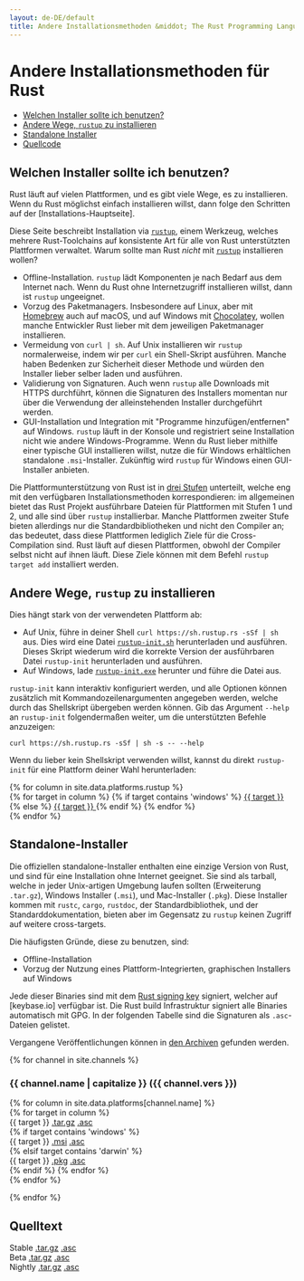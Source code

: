 ```yaml
---
layout: de-DE/default
title: Andere Installationsmethoden &middot; The Rust Programming Language
---
```


# Andere Installationsmethoden für Rust

- [Welchen Installer sollte ich benutzen?](#which)
- [Andere Wege, `rustup` zu installieren](#more-rustup)
- [Standalone Installer](#standalone)
- [Quellcode](#source)

## Welchen Installer sollte ich benutzen?
<span id="which"></span>

Rust läuft auf vielen Plattformen, und es gibt viele Wege, es zu installieren.
Wenn du Rust möglichst einfach installieren willst, dann folge den Schritten
auf der [Installations-Hauptseite].

Diese Seite beschreibt Installation via [`rustup`], einem Werkzeug, welches
mehrere Rust-Toolchains auf konsistente Art für alle von Rust unterstützten
Plattformen verwaltet. Warum sollte man Rust _nicht_ mit [`rustup`]
installieren wollen?

- Offline-Installation. `rustup` lädt Komponenten je nach Bedarf aus dem
  Internet nach. Wenn du Rust ohne Internetzugriff installieren willst, dann
  ist `rustup` ungeeignet.
- Vorzug des Paketmanagers. Insbesondere auf Linux, aber mit [Homebrew] auch
  auf macOS, und auf Windows mit [Chocolatey], wollen manche Entwickler Rust
  lieber mit dem jeweiligen Paketmanager installieren.
- Vermeidung von `curl | sh`. Auf Unix installieren wir `rustup` normalerweise,
  indem wir per `curl` ein Shell-Skript ausführen. Manche haben Bedenken
  zur Sicherheit dieser Methode und würden den Installer lieber selber laden
  und ausführen.
- Validierung von Signaturen. Auch wenn `rustup` alle Downloads mit HTTPS
  durchführt, können die Signaturen des Installers momentan nur über die
  Verwendung der alleinstehenden Installer durchgeführt werden.
- GUI-Installation und Integration mit "Programme hinzufügen/entfernen" auf
  Windows. `rustup` läuft in der Konsole und registriert seine Installation
  nicht wie andere Windows-Programme. Wenn du Rust lieber mithilfe einer typische
  GUI installieren willst, nutze die für Windows erhältlichen standalone
  `.msi`-Installer. Zukünftig wird `rustup` für Windows einen GUI-Installer
  anbieten.

Die Plattformunterstützung von Rust ist in [drei Stufen] unterteilt, welche
eng mit den verfügbaren Installationsmethoden korrespondieren:
im allgemeinen bietet das Rust Projekt ausführbare Dateien für Plattformen mit
Stufen 1 und 2, und alle sind über `rustup` installierbar. Manche Plattformen
zweiter Stufe bieten allerdings nur die Standardbibliotheken und nicht den
Compiler an; das bedeutet, dass diese Plattformen lediglich Ziele für die
Cross-Compilation sind. Rust läuft auf diesen Plattformen, obwohl der
Compiler selbst nicht auf ihnen läuft.
Diese Ziele können mit dem Befehl `rustup target add` installiert werden.

## Andere Wege, `rustup` zu installieren
<span id="rustup"></span>

Dies hängt stark von der verwendeten Plattform ab:

* Auf Unix, führe in deiner Shell `curl https://sh.rustup.rs -sSf | sh`
  aus. Dies wird eine Datei [`rustup-init.sh`] herunterladen und ausführen.
  Dieses Skript wiederum wird die korrekte Version der ausführbaren
  Datei `rustup-init` herunterladen und ausführen.
* Auf Windows, lade [`rustup-init.exe`] herunter und führe die Datei aus.

`rustup-init` kann interaktiv konfiguriert werden, und alle Optionen können
zusätzlich mit Kommandozeilenargumenten angegeben werden, welche durch das
Shellskript übergeben werden können. Gib das Argument `--help` an `rustup-init`
folgendermaßen weiter, um die unterstützten Befehle anzuzeigen:

```
curl https://sh.rustup.rs -sSf | sh -s -- --help
```

Wenn du lieber kein Shellskript verwenden willst, kannst du direkt
`rustup-init` für eine Plattform deiner Wahl herunterladen:

<div class="rustup-init-table">
  {% for column in site.data.platforms.rustup %}
  <div>
    {% for target in column %}
    {% if target contains 'windows' %}
    <a href="https://static.rust-lang.org/rustup/dist/{{ target }}/rustup-init.exe">
      {{ target }}
    </a>
    {% else %}
    <a href="https://static.rust-lang.org/rustup/dist/{{ target }}/rustup-init">
      {{ target }}
    </a>
    {% endif %}
    {% endfor %}
  </div>
  {% endfor %}
</div>

## Standalone-Installer
<span id="standalone"></span>

Die offiziellen standalone-Installer enthalten eine einzige Version von Rust,
und sind für eine Installation ohne Internet geeignet. Sie sind als tarball,
welche in jeder Unix-artigen Umgebung laufen sollten (Erweiterung `.tar.gz`),
Windows Installer (`.msi`), und Mac-Installer (`.pkg`). Diese Installer
kommen mit `rustc`, `cargo`, `rustdoc`, der Standardbibliothek, und der
Standarddokumentation, bieten aber im Gegensatz zu `rustup` keinen Zugriff
auf weitere cross-targets.

Die häufigsten Gründe, diese zu benutzen, sind:

- Offline-Installation
- Vorzug der Nutzung eines Plattform-Integrierten, graphischen Installers
  auf Windows

Jede dieser Binaries sind mit dem [Rust signing key] signiert, welcher
auf [keybase.io] verfügbar ist. Die Rust build Infrastruktur signiert
alle Binaries automatisch mit GPG. In der folgenden Tabelle sind
die Signaturen als `.asc`-Dateien gelistet.

Vergangene Veröffentlichungen können in [den Archiven] gefunden werden.

{% for channel in site.channels %}

### {{ channel.name | capitalize }} ({{ channel.vers }})
<span id="{{ channel.name }}"></span>

<div class="installer-table {{ channel.name }}">
  {% for column in site.data.platforms[channel.name] %}
  <div>
    {% for target in column %}
    <div>
      <span>{{ target }}</span>
      <a href="https://static.rust-lang.org/dist/rust-{{ channel.package }}-{{ target }}.tar.gz">.tar.gz</a>
      <a href="https://static.rust-lang.org/dist/rust-{{ channel.package }}-{{ target }}.tar.gz.asc">.asc</a>
    </div>
    {% if target contains 'windows' %}
    <div>
      <span>{{ target }}</span>
      <a href="https://static.rust-lang.org/dist/rust-{{ channel.package }}-{{ target }}.msi">.msi</a>
      <a href="https://static.rust-lang.org/dist/rust-{{ channel.package }}-{{ target }}.msi.asc">.asc</a>
    </div>
    {% elsif target contains 'darwin' %}
    <div>
      <span>{{ target }}</span>
      <a href="https://static.rust-lang.org/dist/rust-{{ channel.package }}-{{ target }}.pkg">.pkg</a>
      <a href="https://static.rust-lang.org/dist/rust-{{ channel.package }}-{{ target }}.pkg.asc">.asc</a>
    </div>
    {% endif %}
    {% endfor %}
  </div>
  {% endfor %}
</div>

{% endfor %}

## Quelltext
<span id="source"></span>

<div class="installer-table">
  <div>
    <div>
      <span>Stable</span>
      <a href="https://static.rust-lang.org/dist/rustc-{{ site.stable }}-src.tar.gz">.tar.gz</a>
      <a href="https://static.rust-lang.org/dist/rustc-{{ site.stable }}-src.tar.gz.asc">.asc</a>
    </div>
  </div>
  <div>
    <div>
      <span>Beta</span>
      <a href="https://static.rust-lang.org/dist/rustc-beta-src.tar.gz">.tar.gz</a>
      <a href="https://static.rust-lang.org/dist/rustc-beta-src.gz.asc">.asc</a>
    </div>
  </div>
  <div>
    <div>
      <span>Nightly</span>
      <a href="https://static.rust-lang.org/dist/rustc-nightly-src.tar.gz">.tar.gz</a>
      <a href="https://static.rust-lang.org/dist/rustc-nightly-src.tar.gz.asc">.asc</a>
    </div>
  </div>
</div>

[installation page]: install.html
[`rustup`]: https://github.com/rust-lang-nursery/rustup.rs
[other-rustup]: https://github.com/rust-lang-nursery/rustup.rs#other-installation-methods
[`rustup-init.exe`]: https://static.rust-lang.org/rustup/dist/i686-pc-windows-gnu/rustup-init.exe
[`rustup-init.sh`]: https://static.rust-lang.org/rustup/rustup-init.sh
[Homebrew]: http://brew.sh/
[Chocolatey]: http://chocolatey.org/
[drei Stufen]: https://forge.rust-lang.org/platform-support.html
[Rust signing key]: https://static.rust-lang.org/rust-key.gpg.ascii
[GPG]: https://gnupg.org/
[available on keybase.io]: https://keybase.io/rust
[den Archiven]: https://static.rust-lang.org/dist/index.html
